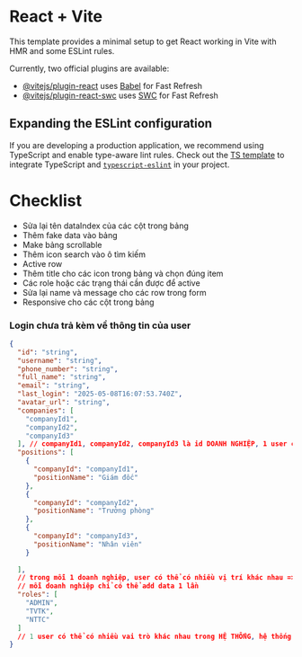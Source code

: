 # React + Vite

This template provides a minimal setup to get React working in Vite with HMR and some ESLint rules.

Currently, two official plugins are available:

- [@vitejs/plugin-react](https://github.com/vitejs/vite-plugin-react/blob/main/packages/plugin-react/README.md) uses [Babel](https://babeljs.io/) for Fast Refresh
- [@vitejs/plugin-react-swc](https://github.com/vitejs/vite-plugin-react-swc) uses [SWC](https://swc.rs/) for Fast Refresh

## Expanding the ESLint configuration

If you are developing a production application, we recommend using TypeScript and enable type-aware lint rules. Check out the [TS template](https://github.com/vitejs/vite/tree/main/packages/create-vite/template-react-ts) to integrate TypeScript and [`typescript-eslint`](https://typescript-eslint.io) in your project.

# Checklist

- Sửa lại tên dataIndex của các cột trong bảng
- Thêm fake data vào bảng
- Make bảng scrollable
- Thêm icon search vào ô tìm kiếm
- Active row
- Thêm title cho các icon trong bảng và chọn đúng item
- Các role hoặc các trạng thái cần được để active
- Sửa lại name và message cho các row trong form
- Responsive cho các cột trong bảng

### Login chưa trả kèm về thông tin của user

```json
{
  "id": "string",
  "username": "string",
  "phone_number": "string",
  "full_name": "string",
  "email": "string",
  "last_login": "2025-05-08T16:07:53.740Z",
  "avatar_url": "string",
  "companies": [
    "companyId1",
    "companyId2",
    "companyId3"
  ], // companyId1, companyId2, companyId3 là id DOANH NGHIỆP, 1 user có thể thuộc nhiều doanh nghiệp
  "positions": [
    {
      "companyId": "companyId1",
      "positionName": "Giám đốc"
    },
    {
      "companyId": "companyId2",
      "positionName": "Trưởng phòng"
    },
    {
      "companyId": "companyId3",
      "positionName": "Nhân viên"
    }
    
  ], 
  // trong mỗi 1 doanh nghiệp, user có thể có nhiều vị trí khác nhau => tự điền flex data
  // mỗi doanh nghiệp chỉ có thể add data 1 lần
  "roles": [
    "ADMIN",
    "TVTK",
    "NTTC"
  ]
  // 1 user có thể có nhiều vai trò khác nhau trong HỆ THỐNG, hệ thống bao gồm 5 ROLE : Admin, CHủ đầu tư, Nhà thầu thi công, TVGS, TVTK
}
```
